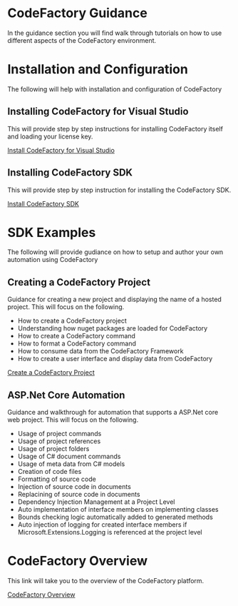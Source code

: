 # CodeFactory Guidance
In the guidance section you will find walk through tutorials on how to use different aspects of the CodeFactory environment. 

# Installation and Configuration
The following will help with installation and configuration of CodeFactory

## Installing CodeFactory for Visual Studio
This will provide step by step instructions for installing CodeFactory itself and loading your license key.

[Install CodeFactory for Visual Studio](Install/CodeFactoryForVisualStudio.md)

## Installing CodeFactory SDK 
This will provide step by step instruction for installing the CodeFactory SDK.

[Install CodeFactory SDK](Install/CodeFactorySDK.md)

# SDK Examples
The following will provide gudiance on how to setup and author your own automation using CodeFactory

## Creating a CodeFactory Project
Guidance for creating a new project and displaying the name of a hosted project. This will focus on the following.
 - How to create a CodeFactory project
 - Understanding how nuget packages are loaded for CodeFactory
 - How to create a CodeFactory command
 - How to format a CodeFactory command
 - How to consume data from the CodeFactory Framework
 - How to create a user interface and display data from CodeFactory

[Create a CodeFactory Project](CreateProject/Overview.md)

## ASP.Net Core Automation

Guidance and walkthrough for automation that supports a ASP.Net core web project. This will focus on the following.

 - Usage of project commands
 - Usage of project references
 - Usage of project folders
 - Usage of C# document commands
 - Usage of meta data from C# models
 - Creation of code files  
 - Formatting of source code
 - Injection of source code in documents
 - Replacining of source code in documents
 - Dependency Injection Management at a Project Level
 - Auto implementation of interface members on implementing classes
 - Bounds checking logic automatically added to generated methods
 - Auto injection of logging for created interface members if Microsoft.Extensions.Logging is referenced at the project level
 
# CodeFactory Overview 
This link will take you to the overview of the CodeFactory platform.

[CodeFactory Overview](../Introduction/Overview.md)